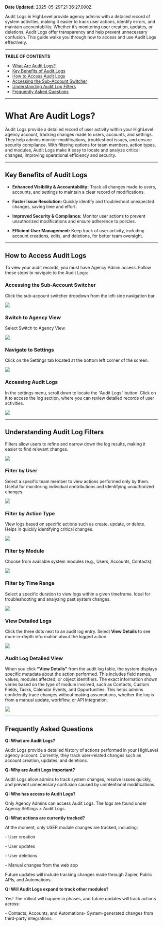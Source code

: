 **Date Updated:** 2025-05-29T21:36:27.000Z

Audit Logs in HighLevel provide agency admins with a detailed record of system activities, making it easier to track user actions, identify errors, and maintain accountability. Whether it’s monitoring user creation, updates, or deletions, Audit Logs offer transparency and help prevent unnecessary confusion. This guide walks you through how to access and use Audit Logs effectively.

---

**TABLE OF CONTENTS**

* [What Are Audit Logs?](#What-Are-Audit-Logs?)
* [Key Benefits of Audit Logs](#Key-Benefits-of-Audit-Logs)
* [How to Access Audit Logs](#How-to-Access-Audit-Logs)
* [Accessing the Sub-Account Switcher](#Accessing-the-Sub-Account-Switcher)
* [Understanding Audit Log Filters](#Understanding-Audit-Log-Filters)
* [Frequently Asked Questions](#Frequently-Asked-Questions)

---

# **What Are Audit Logs?**

  
Audit Logs provide a detailed record of user activity within your HighLevel agency account, tracking changes made to users, accounts, and settings. They help admins monitor modifications, troubleshoot issues, and ensure security compliance. With filtering options for team members, action types, and modules, Audit Logs make it easy to locate and analyze critical changes, improving operational efficiency and security.

---

## **Key Benefits of Audit Logs**

  
* **Enhanced Visibility & Accountability:** Track all changes made to users, accounts, and settings to maintain a clear record of modifications.

  
* **Faster Issue Resolution:** Quickly identify and troubleshoot unexpected changes, saving time and effort.

  
* **Improved Security & Compliance:** Monitor user actions to prevent unauthorized modifications and ensure adherence to policies.

  
* **Efficient User Management:** Keep track of user activity, including account creations, edits, and deletions, for better team oversight.

---

## **How to Access Audit Logs**

  
To view your audit records, you must have Agency Admin access. Follow these steps to navigate to the Audit Logs:
  
  
### **Accessing the Sub-Account Switcher**

  
Click the sub-account switcher dropdown from the left-side navigation bar.

  
![](https://s3.amazonaws.com/cdn.freshdesk.com/data/helpdesk/attachments/production/155034644232/original/O78v2PDAhRX70CA1OOHpL5TlBDtaZJ7SBQ.png?1728905391)
  
  
### **Switch to Agency View**

  
Select Switch to Agency View.

  
![](https://s3.amazonaws.com/cdn.freshdesk.com/data/helpdesk/attachments/production/155034644274/original/nKDLYd76-DHiDjkw9Kl-OpAWfQRXp3QJ_w.png?1728905442)
  
  
### **Navigate to Settings**

  
Click on the Settings tab located at the bottom left corner of the screen.

  
![](https://s3.amazonaws.com/cdn.freshdesk.com/data/helpdesk/attachments/production/155034644321/original/8nRXDI3Bo0LYa9LgF13OfFRzeFJba79a4w.png?1728905463)
  
  
### **Accessing Audit Logs**

  
In the settings menu, scroll down to locate the “Audit Logs” button. Click on it to access the log section, where you can review detailed records of user activities.

  
![](https://s3.amazonaws.com/cdn.freshdesk.com/data/helpdesk/attachments/production/155034645834/original/_oUmf8vqVCV38CxNVoo2qezgIxAMQGnFQA.png?1728906614)

---

## **Understanding Audit Log Filters**

  
Filters allow users to refine and narrow down the log results, making it easier to find relevant changes.
  
  
**![](https://s3.amazonaws.com/cdn.freshdesk.com/data/helpdesk/attachments/production/155034658597/original/_6WWohexiixFAA8dHvIO0XjPAKRN439cTA.jpeg?1728914033)**  

[](https://app.tango.us/app/workflow/3b65c9ff-7df8-4302-96f9-dfff88a1a7ed)

  
### **Filter by User**

  
Select a specific team member to view actions performed only by them. Useful for monitoring individual contributions and identifying unauthorized changes.

  
![](https://s3.amazonaws.com/cdn.freshdesk.com/data/helpdesk/attachments/production/155034658688/original/lhQ_AQ3iuzQvrM7tMn__-BDho74nMoeSHw.png?1728914049)
  
  
### **Filter by Action Type**

  
View logs based on specific actions such as create, update, or delete. Helps in quickly identifying critical changes.

  
![](https://s3.amazonaws.com/cdn.freshdesk.com/data/helpdesk/attachments/production/155034658803/original/uf2W17I5D5WB1abJ0P8nxZ-6tHEuvU0vtQ.jpeg?1728914129)
  
  
### **Filter by Module**

  
Choose from available system modules (e.g., Users, Accounts, Contacts).

  
![](https://s3.amazonaws.com/cdn.freshdesk.com/data/helpdesk/attachments/production/155034658758/original/CrLkTc6kYd79fkDgTVo15IkeKiEbcKklXQ.png?1728914096)
  
  
### **Filter by Time Range**

  
Select a specific duration to view logs within a given timeframe. Ideal for troubleshooting and analyzing past system changes.

  
![](https://s3.amazonaws.com/cdn.freshdesk.com/data/helpdesk/attachments/production/155034658903/original/2E3mnX0guFQvwVbrPplMXSx0oQ5euewC2w.png?1728914189)
  
  
### **View Detailed Logs**

  
Click the three dots next to an audit log entry. Select **View Details** to see more in-depth information about the logged action.

  
![](https://s3.amazonaws.com/cdn.freshdesk.com/data/helpdesk/attachments/production/155034659822/original/8lmSIvWzviirQKQSCKBFSdDqtztNDdR3tw.png?1728914686)
  
  
### **Audit Log Detailed View**

  
When you click **“View Details”** from the audit log table, the system displays specific metadata about the action performed. This includes field names, values, modules affected, or object identifiers. The exact information shown varies based on the type of module involved, such as Contacts, Custom Fields, Tasks, Calendar Events, and Opportunities. This helps admins confidently trace changes without making assumptions, whether the log is from a manual update, workflow, or API integration.

  
![](https://s3.amazonaws.com/cdn.freshdesk.com/data/helpdesk/attachments/production/155047443906/original/ELts-nOF7LdBsW5StyVU-sVRguMhxzlrDQ.png?1748532995)

---

## **Frequently Asked Questions**

  
**Q: What are Audit Logs?**

Audit Logs provide a detailed history of actions performed in your HighLevel agency account. Currently, they track user-related changes such as account creation, updates, and deletions.
  
  
**Q: Why are Audit Logs important?**

Audit Logs allow admins to track system changes, resolve issues quickly, and prevent unnecessary confusion caused by unintentional modifications.
  
  
**Q: Who has access to Audit Logs?**

Only Agency Admins can access Audit Logs. The logs are found under Agency Settings > Audit Logs.
  
  
**Q: What actions are currently tracked?**

At the moment, only USER module changes are tracked, including:

\- User creation

\- User updates

\- User deletions

\- Manual changes from the web app

  
Future updates will include tracking changes made through Zapier, Public APIs, and Automations.
  
  
**Q: Will Audit Logs expand to track other modules?**

Yes! The rollout will happen in phases, and future updates will track actions across:

\- Contacts, Accounts, and Automations- System-generated changes from third-party integrations.